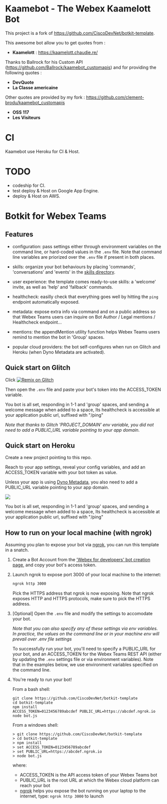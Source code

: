 # Kaamebot - The Webex Kaamelott Bot
This project is a fork of https://github.com/CiscoDevNet/botkit-template.

This awesome bot allow you to get quotes from : 
* **Kaamelott** : https://kaamelott.chaudie.re/

Thanks to Ballrock for his Custom API (https://github.com/Ballrock/kaamebot_customapis) and for providing the following quotes :
* **DevQuote**
* **La Classe americaine**

Other quotes are provided by my fork : https://github.com/clement-brodu/kaamebot_customapis
* **OSS 117**
* **Les Visiteurs**

# CI 
Kaamebot use Heroku for CI & Host.

# TODO 
- codeship for CI.
- test deploy & Host on Google App Engine. 
- deploy & Host on AWS. 

# Botkit for Webex Teams

## Features

- configuration: pass settings either through environment variables on the command line, or hard-coded values in the `.env` file. Note that command line variables are priorized over the `.env` file if present in both places.

- skills: organize your bot behaviours by placing 'commands', 'conversations' and 'events' in the [skills directory](skills/README.md).

- user experience: the template comes ready-to-use skills: a 'welcome' invite, as well as 'help' and 'fallback' commands.

- healthcheck: easilly check that everything goes well by hitting the `ping` endpoint automatically exposed.

- metadata: expose extra info via command and on a public address so that Webex Teams users can inquire on Bot Author / Legal mentions / Healthcheck endpoint...

- mentions: the appendMention utility function helps Webex Teams users remind to mention the bot in 'Group' spaces.

- popular cloud providers: the bot self-configures when run on Glitch and Heroku (when Dyno Metadata are activated).


## Quick start on Glitch

Click [![Remix on Glitch](https://cdn.glitch.com/2703baf2-b643-4da7-ab91-7ee2a2d00b5b%2Fremix-button.svg)](https://glitch.com/edit/#!/import/github/CiscoDevNet/botkit-template)

Then open the `.env` file and paste your bot's token into the ACCESS_TOKEN variable.

You bot is all set, responding in 1-1 and 'group' spaces, and sending a welcome message when added to a space,
Its healthcheck is accessible at your application public url, suffixed with "/ping" 

_Note that thanks to Glitch 'PROJECT_DOMAIN' env variable, you did not need to add a PUBLIC_URL variable pointing to your app domain._


## Quick start on Heroku

Create a new project pointing to this repo.

Reach to your app settings, reveal your config variables, and add an ACCESS_TOKEN variable with your bot token as value.

Unless your app is using [Dyno Metadata](https://devcenter.heroku.com/articles/dyno-metadata), you also need to add a PUBLIC_URL variable pointing to your app domain.

![](docs/heroku_config-variables.png)

You bot is all set, responding in 1-1 and 'group' spaces, and sending a welcome message when added to a space,
Its healthcheck is accessible at your application public url, suffixed with "/ping" 


## How to run on your local machine (with ngrok)

Assuming you plan to expose your bot via [ngrok](https://ngrok.com),
you can run this template in a snatch.

1. Create a Bot Account from the ['Webex for developers' bot creation page](https://developer.webex.com/add-bot.html), and copy your bot's access token.

2. Launch ngrok to expose port 3000 of your local machine to the internet:

    ```sh
    ngrok http 3000
    ```

    Pick the HTTPS address that ngrok is now exposing. Note that ngrok exposes HTTP and HTTPS protocols, make sure to pick the HTTPS address.

3. [Optional] Open the `.env` file and modify the settings to accomodate your bot.

    _Note that you can also specify any of these settings via env variables. In practice, the values on the command line or in your machine env will prevail over .env file settings_

    To successfully run your bot, you'll need to specify a PUBLIC_URL for your bot, and an ACCESS_TOKEN for the Webex Teams REST API (either by updating the `.env` settings file or via environment variables). Note that in the examples below, we use environment variables specified on the command line.
    
4. You're ready to run your bot!

    From a bash shell:

    ```shell
    git clone https://github.com/CiscoDevNet/botkit-template
    cd botkit-template
    npm install
    ACCESS_TOKEN=0123456789abcdef PUBLIC_URL=https://abcdef.ngrok.io node bot.js
    ```

    From a windows shell:

    ```shell
    > git clone https://github.com/CiscoDevNet/botkit-template
    > cd botkit-template
    > npm install
    > set ACCESS_TOKEN=0123456789abcdef
    > set PUBLIC_URL=https://abcdef.ngrok.io
    > node bot.js
    ```

    where:

    - ACCESS_TOKEN is the API access token of your Webex Teams bot
    - PUBLIC_URL is the root URL at which the Webex cloud platform can reach your bot
    - [ngrok](http://ngrok.com) helps you expose the bot running on your laptop to the internet, type: `ngrok http 3000` to launch
